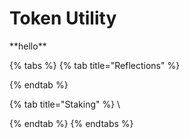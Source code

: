 # Token Utility

\*\*hello\*\*

{% tabs %}
{% tab title="Reflections" %}

{% endtab %}

{% tab title="Staking" %}
\

{% endtab %}
{% endtabs %}
